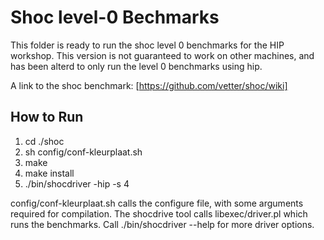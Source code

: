 # Shoc level-0 Bechmarks

This folder is ready to run the shoc level 0 benchmarks for the HIP workshop.
This version is not guaranteed to work on other machines, and has been alterd to only run the level 0 benchmarks using hip.

A link to the shoc benchmark: [https://github.com/vetter/shoc/wiki]

## How to Run
1. cd ./shoc
2. sh config/conf-kleurplaat.sh
3. make
4. make install
5. ./bin/shocdriver -hip -s 4

config/conf-kleurplaat.sh calls the configure file, with some arguments required for compilation.
The shocdrive tool calls libexec/driver.pl which runs the benchmarks. Call ./bin/shocdriver --help for more driver options.
